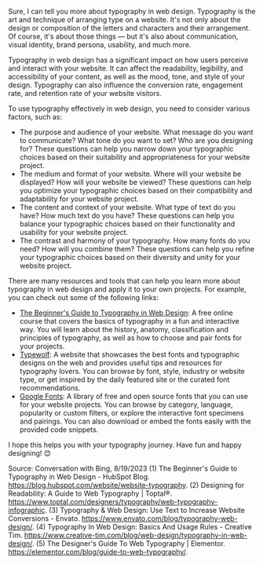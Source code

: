 Sure, I can tell you more about typography in web design. Typography is the art and technique of arranging type on a website. It's not only about the design or composition of the letters and characters and their arrangement. Of course, it's about those things — but it's also about communication, visual identity, brand persona, usability, and much more.

Typography in web design has a significant impact on how users perceive and interact with your website. It can affect the readability, legibility, and accessibility of your content, as well as the mood, tone, and style of your design. Typography can also influence the conversion rate, engagement rate, and retention rate of your website visitors.

To use typography effectively in web design, you need to consider various factors, such as:

- The purpose and audience of your website. What message do you want to communicate? What tone do you want to set? Who are you designing for? These questions can help you narrow down your typographic choices based on their suitability and appropriateness for your website project.
- The medium and format of your website. Where will your website be displayed? How will your website be viewed? These questions can help you optimize your typographic choices based on their compatibility and adaptability for your website project.
- The content and context of your website. What type of text do you have? How much text do you have? These questions can help you balance your typographic choices based on their functionality and usability for your website project.
- The contrast and harmony of your typography. How many fonts do you need? How will you combine them? These questions can help you refine your typographic choices based on their diversity and unity for your website project.

There are many resources and tools that can help you learn more about typography in web design and apply it to your own projects. For example, you can check out some of the following links:

- [The Beginner's Guide to Typography in Web Design](^1^): A free online course that covers the basics of typography in a fun and interactive way. You will learn about the history, anatomy, classification and principles of typography, as well as how to choose and pair fonts for your projects.
- [Typewolf](^3^): A website that showcases the best fonts and typographic designs on the web and provides useful tips and resources for typography lovers. You can browse by font, style, industry or website type, or get inspired by the daily featured site or the curated font recommendations.
- [Google Fonts](^4^): A library of free and open source fonts that you can use for your website projects. You can browse by category, language, popularity or custom filters, or explore the interactive font specimens and pairings. You can also download or embed the fonts easily with the provided code snippets.

I hope this helps you with your typography journey. Have fun and happy designing! 😊

Source: Conversation with Bing, 8/19/2023
(1) The Beginner's Guide to Typography in Web Design - HubSpot Blog. https://blog.hubspot.com/website/website-typography.
(2) Designing for Readability: A Guide to Web Typography | Toptal®. https://www.toptal.com/designers/typography/web-typography-infographic.
(3) Typography & Web Design: Use Text to Increase Website Conversions - Envato. https://www.envato.com/blog/typography-web-design/.
(4) Typography In Web Design: Basics And Usage Rules - Creative Tim. https://www.creative-tim.com/blog/web-design/typography-in-web-design/.
(5) The Designer's Guide To Web Typography | Elementor. https://elementor.com/blog/guide-to-web-typography/.